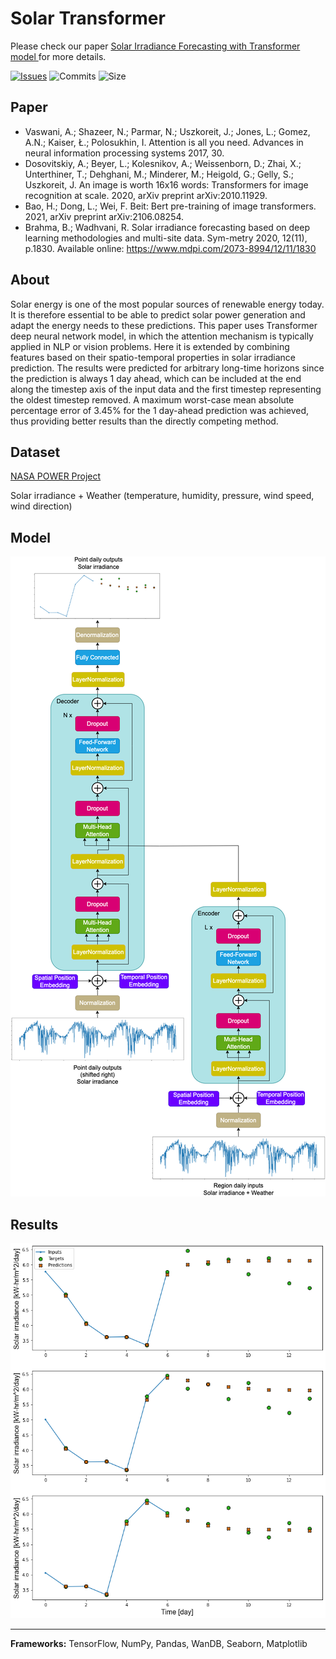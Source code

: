 # Solar Transformer

Please check our paper [Solar Irradiance Forecasting with Transformer model
](https://www.mdpi.com/2076-3417/12/17/8852) for more details.

[![Issues](https://img.shields.io/github/issues/markub3327/Solar-Transformer)](https://github.com/markub3327/Solar-Transformer/issues)
![Commits](https://img.shields.io/github/commit-activity/w/markub3327/Solar-Transformer)
![Size](https://img.shields.io/github/repo-size/markub3327/Solar-Transformer)

## Paper

  * Vaswani, A.; Shazeer, N.; Parmar, N.; Uszkoreit, J.; Jones, L.; Gomez, A.N.; Kaiser, Ł.; Polosukhin, I. Attention is all you need. Advances in neural information processing systems 2017, 30.
  * Dosovitskiy, A.; Beyer, L.; Kolesnikov, A.; Weissenborn, D.; Zhai, X.; Unterthiner, T.; Dehghani, M.; Minderer, M.; Heigold, G.; Gelly, S.; Uszkoreit, J. An image is worth 16x16 words: Transformers for image recognition at scale. 2020, arXiv preprint arXiv:2010.11929.
  * Bao, H.; Dong, L.; Wei, F. Beit: Bert pre-training of image transformers. 2021, arXiv preprint arXiv:2106.08254.
  * Brahma, B.; Wadhvani, R. Solar irradiance forecasting based on deep learning methodologies and multi-site data. Sym-metry 2020, 12(11), p.1830. Available online: https://www.mdpi.com/2073-8994/12/11/1830

## About

Solar energy is one of the most popular sources of renewable energy today. It is therefore essential to be able to predict solar power generation and adapt the energy needs to these predictions. This paper uses Transformer deep neural network model, in which the attention mechanism is typically applied in NLP or vision problems. Here it is extended by combining features based on their spatio-temporal properties in solar irradiance prediction. The results were predicted for arbitrary long-time horizons since the prediction is always 1 day ahead, which can be included at the end along the timestep axis of the input data and the first timestep representing the oldest timestep removed. A maximum worst-case mean absolute percentage error of 3.45% for the 1 day-ahead prediction was achieved, thus providing better results than the directly competing method.

## Dataset

[NASA POWER Project](https://power.larc.nasa.gov)

Solar irradiance + Weather (temperature, humidity, pressure, wind speed, wind direction)

## Model

<p align="center">
  <img src="img/Solar_Transformer.png">
</p>

## Results

<p align="center">
  <img src="img/output.png">
</p>

----------------------------------

**Frameworks:** TensorFlow, NumPy, Pandas, WanDB, Seaborn, Matplotlib
